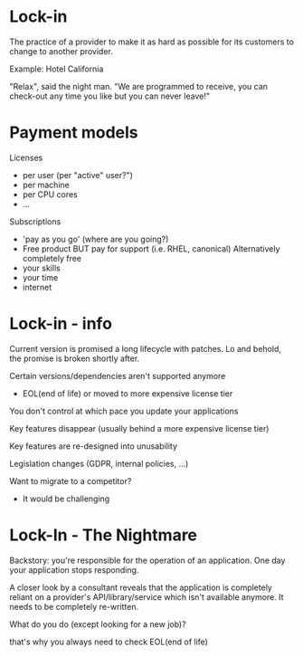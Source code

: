 # Lock-in

The practice of a provider to make it as hard as possible for its customers to change to another provider.

Example: Hotel California

"Relax", said the night man. "We are programmed to receive, you can check-out any time you like but you can never leave!"

# Payment models

Licenses
- per user (per "active" user?")
- per machine
- per CPU cores
- ...

Subscriptions
- 'pay as you go' (where are you going?)
- Free product BUT pay for support (i.e. RHEL, canonical)
Alternatively completely free
- your skills
- your time
- internet


# Lock-in - info

Current version is promised a long lifecycle with patches. Lo and behold, the promise is broken shortly after.

Certain versions/dependencies aren't supported anymore
- EOL(end of life) or moved to more expensive license tier

You don't control at which pace you update your applications

Key features disappear (usually behind a more expensive license tier)

Key features are re-designed into unusability

Legislation changes (GDPR, internal policies, ...)

Want to migrate to a competitor?
- It would be challenging

# Lock-In - The Nightmare

Backstory: you're responsible for the operation of an application. One day your application stops responding.

A closer look by a consultant reveals that the application is completely reliant on a provider's API/library/service which isn't available anymore. It needs to be completely re-written.

What do you do (except looking for a new job)?

that's why you always need to check EOL(end of life)
